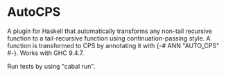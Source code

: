 # AutoCPS
A plugin for Haskell that automatically transforms any non-tail recursive function to a tail-recursive function using continuation-passing style.
A function is transformed to CPS by annotating it with {-# ANN <functionName> "AUTO_CPS" #-}. 
Works with GHC 9.4.7.

Run tests by using "cabal run".
